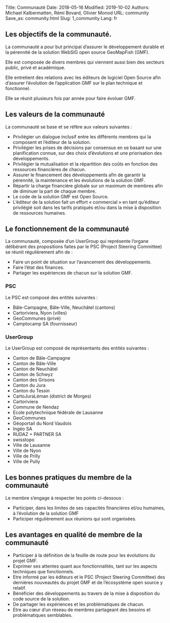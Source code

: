 Title: Communauté
Date: 2018-05-16
Modified: 2019-10-02
Authors: Michael Kalbermatten, Rémi Bovard, Olivier Monod
URL: community
Save_as: community.html
Slug: 1_community
Lang: fr

## Les objectifs de la communauté.

La communauté a pour but principal d’assurer le développement durable et la pérennité de la solution WebSIG open source GeoMapFish (GMF).

Elle est composée de divers membres qui viennent aussi bien des secteurs public, privé et académique.

Elle entretient des relations avec les éditeurs de logiciel Open Source afin d’assurer l’évolution de l’application GMF sur le plan technique et fonctionnel.

Elle se réunit plusieurs fois par année pour faire évoluer GMF.

## Les valeurs de la communauté

La communauté se base et se réfère aux valeurs suivantes :

* Privilégier un dialogue inclusif entre les différents membres qui la composent et l’éditeur de la solution.
* Privilégier les prises de décisions par consensus en se basant sur une planification connue, sur des choix d’évolutions et une priorisation des développements.
* Privilégier la mutualisation et la répartition des coûts en fonction des ressources financières de chacun.
* Assurer le financement des développements afin de garantir la pérennité, la maintenance et les évolutions de la solution GMF.
* Répartir la charge financière globale sur un maximum de membres afin de diminuer la part de chaque membre.
* Le code de la solution GMF est Open Source.
* L’éditeur de la solution fait un effort « commercial » en tant qu’éditeur privilégié soit dans les tarifs pratiqués et/ou dans la mise à disposition de ressources humaines.

## Le fonctionnement de la communauté

La communauté, composée d’un UserGroup qui représente l’organe délibérant des propositions faites par le PSC (Project Steering Committee) se réunit régulièrement afin de :

* Faire un point de situation sur l’avancement des développements.
* Faire l’état des finances.
* Partager les expériences de chacun sur la solution GMF.

### PSC

Le PSC est composé des entités suivantes :

* Bâle-Campagne, Bâle-Ville, Neuchâtel (cantons)
* Cartoriviera, Nyon (villes)
* GeoCommunes (privé)
* Camptocamp SA (fournisseur)

### UserGroup

Le UserGroup est composé de représentants des entités suivantes :

* Canton de Bâle-Campagne
* Canton de Bâle-Ville
* Canton de Neuchâtel
* Canton de Schwyz
* Canton des Grisons
* Canton du Jura
* Canton du Tessin
* CartoJuraLéman (district de Morges)
* Cartoriviera
* Commune de Nendaz
* Ecole polytechnique fédérale de Lausanne
* GeoCommunes
* Géoportail du Nord Vaudois
* Ingéo SA
* RUDAZ + PARTNER SA
* swisstopo
* Ville de Lausanne
* Ville de Nyon
* Ville de Prilly
* Ville de Pully

## Les bonnes pratiques du membre de la communauté

Le membre s’engage à respecter les points ci-dessous :

* Participer, dans les limites de ses capacités financières et/ou humaines, à l’évolution de la solution GMF
* Participer régulièrement aux réunions qui sont organisées.

## Les avantages en qualité de membre de la communauté

* Participer à la définition de la feuille de route pour les évolutions du projet GMF.
* Exprimer ses attentes quant aux fonctionnalités, tant sur les aspects techniques que fonctionnels.
* Etre informé par les éditeurs et le PSC (Project Steering Committee) des dernières nouveautés du projet GMF et de l’écosystème open source y relatif.
* Bénéficier des développements au travers de la mise à disposition du code source de la solution.
* De partager les expériences et les problématiques de chacun.
* Etre au cœur d’un réseau de membres partageant des besoins et problématiques semblables.
